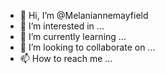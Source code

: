 - 👋 Hi, I’m @Melaniannemayfield
- 👀 I’m interested in ...
- 🌱 I’m currently learning ...
- 💞️ I’m looking to collaborate on ...
- 📫 How to reach me ...

<!---
Melaniannemayfield/Melaniannemayfield is a ✨ special ✨ repository because its `README.md` (this file) appears on your GitHub profile.
You can click the Preview link to take a look at your changes.
--->
